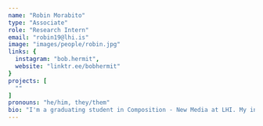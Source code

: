 ```yaml
---
name: "Robin Morabito"
type: "Associate"
role: "Research Intern"
email: "robin19@lhi.is"
image: "images/people/robin.jpg"
links: {
  instagram: "bob.hermit",
  website: "linktr.ee/bobhermit"
}
projects: [
  ""
]
pronouns: "he/him, they/them"
bio: "I'm a graduating student in Composition - New Media at LHI. My interests involve sonification, sonic interaction design and DIY approaches to multimedia creation. Previously I studied Biotechnologies at La Sapienza University of Rome, and before then I studied guitar, violin, and sound engineering. I release music as Bob Hermit since 2016 and co-founded the transnational label BohReal? Records in 2020. In my work and in my music, I explore what it means to be a human and to be communicating in an information-overloaded world; I use abjections, discomfort and displacement to investigate human responses to aesthetic patterns. Currently I'm experimenting with sensors and Bela boards to create interactive sculptures and wearable music instruments. I'm going to work with IIL all summer, it's going to be great!"
---
```


